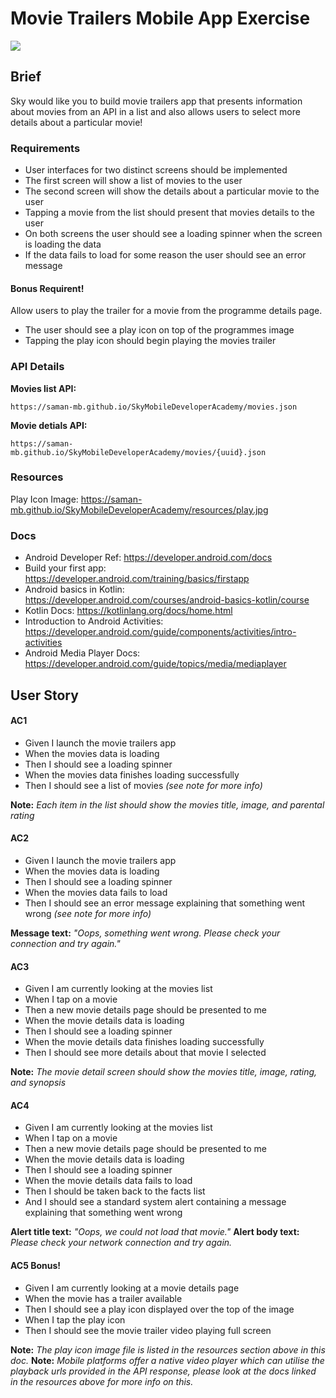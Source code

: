 
# Movie Trailers Mobile App Exercise

![](https://www.latestfreestuff.co.uk/wp-content/uploads/2017/04/Free-Sky-Movie-Worth-£13.99.png)

## Brief

Sky would like you to build movie trailers app that presents information about movies from an API in a list and also allows users to select more details about a particular movie!

### Requirements

- User interfaces for two distinct screens should be implemented
- The first screen will show a list of movies to the user
- The second screen will show the details about a particular movie to the user
- Tapping a movie from the list should present that movies details to the user
- On both screens the user should see a loading spinner when the screen is loading the data
- If the data fails to load for some reason the user should see an error message

#### Bonus Requirent!

Allow users to play the trailer for a movie from the programme details page.
- The user should see a play icon on top of the programmes image
- Tapping the play icon should begin playing the movies trailer

### API Details

**Movies list API:**

`https://saman-mb.github.io/SkyMobileDeveloperAcademy/movies.json`

**Movie detials API:**

`https://saman-mb.github.io/SkyMobileDeveloperAcademy/movies/{uuid}.json`

### Resources 

Play Icon Image: https://saman-mb.github.io/SkyMobileDeveloperAcademy/resources/play.jpg

### Docs

- Android Developer Ref: https://developer.android.com/docs
- Build your first app: https://developer.android.com/training/basics/firstapp
- Android basics in Kotlin: https://developer.android.com/courses/android-basics-kotlin/course
- Kotlin Docs: https://kotlinlang.org/docs/home.html
- Introduction to Android Activities: https://developer.android.com/guide/components/activities/intro-activities
- Android Media Player Docs: https://developer.android.com/guide/topics/media/mediaplayer


## User Story

#### AC1
- Given I launch the movie trailers app
- When the movies data is loading
- Then I should see a loading spinner
- When the movies data finishes loading successfully
- Then I should see a list of movies *(see note for more info)*

**Note:** *Each item in the list should show the movies title, image, and parental rating*

#### AC2
- Given I launch the movie trailers app
- When the movies data is loading
- Then I should see a loading spinner
- When the movies data fails to load
- Then I should see an error message explaining that something went wrong *(see note for more info)*

**Message text:** *"Oops, something went wrong. Please check your connection and try again."*

#### AC3
- Given I am currently looking at the movies list
- When I tap on a movie
- Then a new movie details page should be presented to me
- When the movie details data is loading
- Then I should see a loading spinner
- When the movie details data finishes loading successfully
- Then I should see more details about that movie I selected

**Note:** *The movie detail screen should show the movies title, image, rating, and synopsis*

#### AC4
- Given I am currently looking at the movies list
- When I tap on a movie
- Then a new movie details page should be presented to me
- When the movie details data is loading
- Then I should see a loading spinner
- When the movie details data fails to load
- Then I should be taken back to the facts list
- And I should see a standard system alert containing a message explaining that something went wrong

**Alert title text:** *"Oops, we could not load that movie."*
**Alert body text:** *Please check your network connection and try again.*

#### AC5 Bonus!
- Given I am currently looking at a movie details page
- When the movie has a trailer available
- Then I should see a play icon displayed over the top of the image
- When I tap the play icon
- Then I should see the movie trailer video playing full screen

**Note:** *The play icon image file is listed in the resources section above in this doc.*
**Note:** *Mobile platforms offer a native video player which can utilise the playback urls provided in the API response, please look at the docs linked in the resources above for more info on this.*
